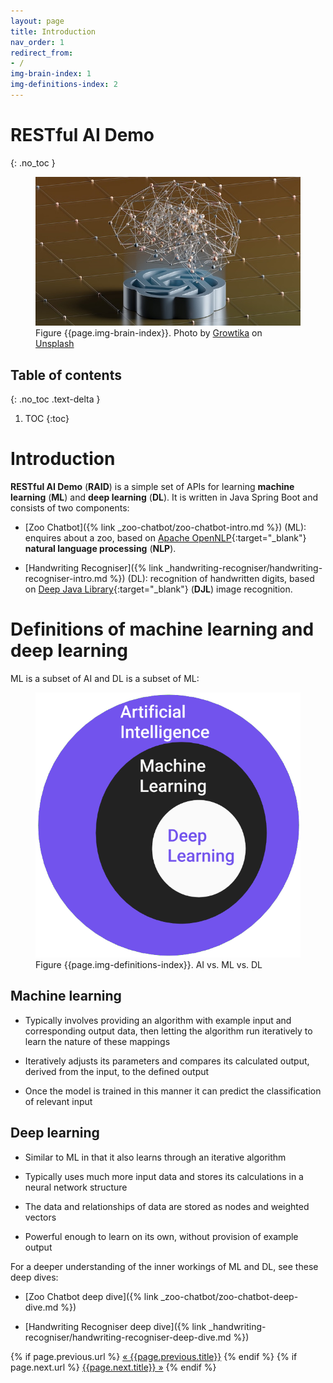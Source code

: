 ```yaml
---
layout: page
title: Introduction
nav_order: 1
redirect_from:
- /
img-brain-index: 1
img-definitions-index: 2
---
```


# RESTful AI Demo
{: .no_toc }

<figure>
<img src="/assets/images/brain.jpg" alt="Brain neural network" />
<figcaption>Figure {{page.img-brain-index}}. Photo by <a href="https://unsplash.com/@growtika" target="_blank">Growtika</a> 
on <a href="https://unsplash.com/photos/f0JGorLOkw0" target="_blank">Unsplash</a>
</figcaption>
</figure>

## Table of contents
{: .no_toc .text-delta }

1. TOC
{:toc}

# Introduction

**RESTful AI Demo** (**RAID**) is a simple set of APIs for learning
**machine learning** (**ML**) and **deep learning** (**DL**). It is
written in Java Spring Boot and consists of two components:

* [Zoo Chatbot]({% link _zoo-chatbot/zoo-chatbot-intro.md %}) (ML): enquires about a zoo, based on 
[Apache OpenNLP](https://opennlp.apache.org){:target="_blank"} **natural language processing** (**NLP**).

* [Handwriting Recogniser]({% link _handwriting-recogniser/handwriting-recogniser-intro.md %}) (DL): recognition of 
handwritten digits, based on [Deep Java Library](https://djl.ai){:target="_blank"} (**DJL**) image recognition.

# Definitions of machine learning and deep learning

ML is a subset of AI and DL is a subset of ML:

<figure>
<img src="/assets/images/ai-ml-dl-purple.png" alt="AI vs ML vs DL" />
<figcaption>Figure {{page.img-definitions-index}}. AI vs. ML vs. DL</figcaption>
</figure>

## Machine learning

* Typically involves providing an algorithm with example input and corresponding output data, then letting the algorithm run
iteratively to learn the nature of these mappings

* Iteratively adjusts its parameters and compares its calculated output, derived from the input, to the defined output

* Once the model is trained in this manner it can predict the classification of relevant input

## Deep learning

* Similar to ML in that it also learns through an iterative algorithm

* Typically uses much more input data and stores its calculations in a neural network structure

* The data and relationships of data are stored as nodes and weighted vectors

* Powerful enough to learn on its own, without provision of example output

For a deeper understanding of the inner workings of ML and DL, see these
deep dives:

* [Zoo Chatbot deep dive]({% link _zoo-chatbot/zoo-chatbot-deep-dive.md %})

* [Handwriting Recogniser deep dive]({% link _handwriting-recogniser/handwriting-recogniser-deep-dive.md %})

<!-- Pagination links -->
<div class="Previous-next">
  {% if page.previous.url %}
    <a class="previous" href="{{page.previous.url}}">&laquo; {{page.previous.title}}</a>
  {% endif %}
  {% if page.next.url %}
    <a class="next" href="{{page.next.url}}">{{page.next.title}} &raquo;</a>
  {% endif %}
</div>